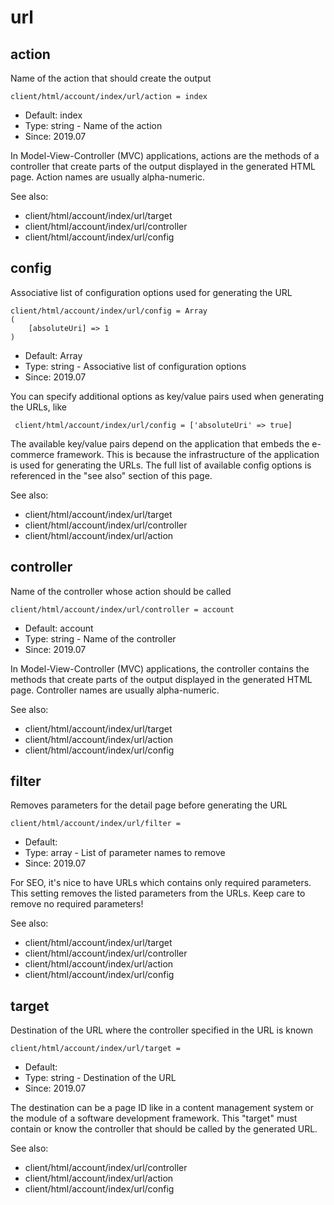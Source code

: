 
# url
## action

Name of the action that should create the output

```
client/html/account/index/url/action = index
```

* Default: index
* Type: string - Name of the action
* Since: 2019.07

In Model-View-Controller (MVC) applications, actions are the methods of a
controller that create parts of the output displayed in the generated HTML page.
Action names are usually alpha-numeric.

See also:

* client/html/account/index/url/target
* client/html/account/index/url/controller
* client/html/account/index/url/config

## config

Associative list of configuration options used for generating the URL

```
client/html/account/index/url/config = Array
(
    [absoluteUri] => 1
)
```

* Default: Array
* Type: string - Associative list of configuration options
* Since: 2019.07

You can specify additional options as key/value pairs used when generating
the URLs, like

```
 client/html/account/index/url/config = ['absoluteUri' => true]
```

The available key/value pairs depend on the application that embeds the e-commerce
framework. This is because the infrastructure of the application is used for
generating the URLs. The full list of available config options is referenced
in the "see also" section of this page.

See also:

* client/html/account/index/url/target
* client/html/account/index/url/controller
* client/html/account/index/url/action

## controller

Name of the controller whose action should be called

```
client/html/account/index/url/controller = account
```

* Default: account
* Type: string - Name of the controller
* Since: 2019.07

In Model-View-Controller (MVC) applications, the controller contains the methods
that create parts of the output displayed in the generated HTML page. Controller
names are usually alpha-numeric.

See also:

* client/html/account/index/url/target
* client/html/account/index/url/action
* client/html/account/index/url/config

## filter

Removes parameters for the detail page before generating the URL

```
client/html/account/index/url/filter = 
```

* Default: 
* Type: array - List of parameter names to remove
* Since: 2019.07

For SEO, it's nice to have URLs which contains only required parameters.
This setting removes the listed parameters from the URLs. Keep care to
remove no required parameters!

See also:

* client/html/account/index/url/target
* client/html/account/index/url/controller
* client/html/account/index/url/action
* client/html/account/index/url/config

## target

Destination of the URL where the controller specified in the URL is known

```
client/html/account/index/url/target = 
```

* Default: 
* Type: string - Destination of the URL
* Since: 2019.07

The destination can be a page ID like in a content management system or the
module of a software development framework. This "target" must contain or know
the controller that should be called by the generated URL.

See also:

* client/html/account/index/url/controller
* client/html/account/index/url/action
* client/html/account/index/url/config